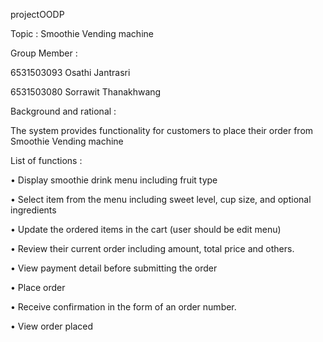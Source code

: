 projectOODP

Topic :	 Smoothie Vending machine	

Group Member :	                   


6531503093
Osathi Jantrasri


6531503080
Sorrawit Thanakhwang


Background and rational :	

The system provides functionality for customers to place their order from Smoothie Vending machine 	


				 
List of functions :			

•        Display smoothie drink menu including fruit type

•        Select item from the menu including sweet level, cup size, and optional ingredients

•        Update the ordered items in the cart (user should be edit menu) 

•        Review their current order including amount, total price and others.

•        View payment detail before submitting the order

•        Place order

•        Receive confirmation in the form of an order number.

•        View order placed	